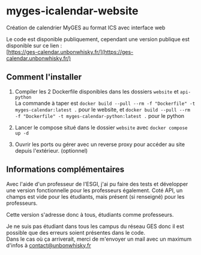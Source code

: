 # myges-icalendar-website
Création de calendrier MyGES au format ICS avec interface web  

Le code est disponible publiquement, cependant une version publique est disponible sur ce lien :  
[https://ges-calendar.unbonwhisky.fr/](https://ges-calendar.unbonwhisky.fr/)

## Comment l'installer
1. Compiler les 2 Dockerfile disponibles dans les dossiers `website` et `api-python`  
  La commande à taper est `docker build --pull --rm -f "Dockerfile" -t myges-calendar:latest .` pour le website, et `docker build --pull --rm -f "Dockerfile" -t myges-calendar-python:latest .` pour le python

2. Lancer le compose situé dans le dossier `website` avec `docker compose up -d`

3. Ouvrir les ports ou gérer avec un reverse proxy pour accéder au site depuis l'extérieur. (optionnel)

## Informations complémentaires
Avec l'aide d'un professeur de l'ESGI, j'ai pu faire des tests et développer une version fonctionnelle pour les professeurs également. Coté API, un champs est vide pour les étudiants, mais présent (si renseigné) pour les professeurs.  

Cette version s'adresse donc à tous, étudiants comme professeurs.  

Je ne suis pas étudiant dans tous les campus du réseau GES donc il est possible que des erreurs soient présentes dans le code.  
Dans le cas où ça arriverait, merci de m'envoyer un mail avec un maximum d'infos à [contact@unbonwhisky.fr](mailto:contact@unbonwhisky.fr)